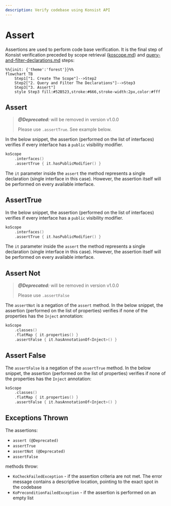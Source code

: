 ```yaml
---
description: Verify codebase using Konsist API
---
```


# Assert

Assertions are used to perform code base verification. It is the final step of Konsist verification preceded by scope retrieval ([koscope.md](koscope.md "mention")) and [query-and-filter-declarations.md](query-and-filter-declarations.md "mention") steps:

```mermaid
%%{init: {'theme':'forest'}}%%
flowchart TB
    Step1["1. Create The Scope"]-->Step2
    Step2["2. Query and Filter The Declarations"]-->Step3
    Step3["3. Assert"]
    style Step3 fill:#52B523,stroke:#666,stroke-width:2px,color:#fff
```

## Assert

> **_@Deprecated:_**  will be removed in version v1.0.0
> 
> Please use `.assertTrue`. See example below.

In the below snippet, the assertion (performed on the list of interfaces) verifies if every interface has a `public` visibility modifier.

```kotlin
koScope
    .interfaces()
    .assertTrue { it.hasPublicModifier() }
```

The `it` parameter inside the `assert` the method represents a single declaration (single interface in this case). However, the assertion itself will be performed on every available interface.&#x20;

## AssertTrue

In the below snippet, the assertion (performed on the list of interfaces) verifies if every interface has a `public` visibility modifier.

```kotlin
koScope
    .interfaces()
    .assertTrue { it.hasPublicModifier() }
```

The `it` parameter inside the `assert` the method represents a single declaration (single interface in this case). However, the assertion itself will be performed on every available interface.&#x20;

## Assert Not

> **_@Deprecated:_**  will be removed in version v1.0.0
>
> Please use `.assertFalse`

The `assertNot` is a negation of the `assert` method. In the below snippet, the assertion (performed on the list of properties) verifies if none of the properties has the `Inject` annotation:

```kotlin
koScope
    .classes()
    .flatMap { it.properties() }
    .assertFalse { it.hasAnnotationOf<Inject>() }
```

## Assert False

The `assertFalse` is a negation of the `assertTrue` method. In the below snippet, the assertion (performed on the list of properties) verifies if none of the properties has the `Inject` annotation:

```kotlin
koScope
    .classes()
    .flatMap { it.properties() }
    .assertFalse { it.hasAnnotationOf<Inject>() }
```

## Exceptions Thrown

The assertions:
- `assert (@Deprecated)` 
- `assertTrue`
- `assertNot (@Deprecated)`
- `assertFalse`

methods throw:

* `KoCheckFailedException` - if the assertion criteria are not met. The error message contains a descriptive location, pointing to the exact spot in the codebase
* `KoPreconditionFailedException` - if the assertion is performed on an empty list
